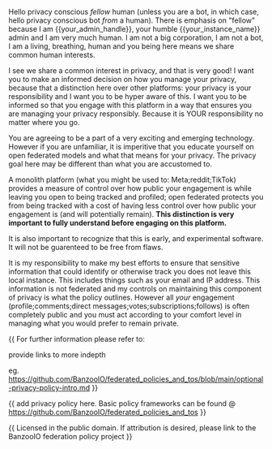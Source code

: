 Hello privacy conscious *fellow* human (unless you are a bot, in which case, hello privacy conscious bot *from* a human). There is emphasis on "fellow" because I am {{your_admin_handle}}, your humble {{your_instance_name}} admin and I am very much human. I am not a big corporation, I am not a bot, I am a living, breathing, human and you being here means we share common human interests.

I see we share a common interest in privacy, and that is very good! I want you to make an informed decision on how you manage your privacy, because that a distinction here over other platforms: your privacy is your responsibility and I want you to be hyper aware of this. I want you to be informed so that you engage with this platform in a way that ensures you are managing your privacy responsibly. Because it is YOUR responsibility no matter where you go.

You are agreeing to be a part of a very exciting and emerging technology. However if you are unfamiliar, it is imperitive that you educate yourself on open federated models and what that means for your privacy. The privacy goal here may be different than what you are accustomed to. 

A monolith platform (what you might be used to: Meta;reddit;TikTok) provides a measure of control over how public your engagement is while leaving you open to being tracked and profiled; open federated protects you from being tracked with a cost of having less control over how public your engagement is (and will potentially remain). **This distinction is very important to fully understand before engaging on this platform.**

It is also important to recognize that this is early, and experimental software. It will not be guarenteed to be free from flaws. 

It is my responsibility to make my best efforts to ensure that sensitive information that could identify or otherwise track you does not leave this local instance. This includes things such as your email and IP address. This information is not federated and my controls on maintaining this component of privacy is what the policy outlines. However all *your* engagement (profile;comments;direct messages;votes;subscriptions;follows) is often completely public and you must act according to your comfort level in managing what you would prefer to remain private.

{{ For further information please refer to:

provide links to more indepth 

eg. https://github.com/BanzooIO/federated_policies_and_tos/blob/main/optional-privacy-policy-intro.md }}

{{ add privacy policy here. Basic policy frameworks can be found @ https://github.com/BanzooIO/federated_policies_and_tos }}

{{ Licensed in the public domain. If attribution is desired, please link to the BanzooIO federation policy project }}
